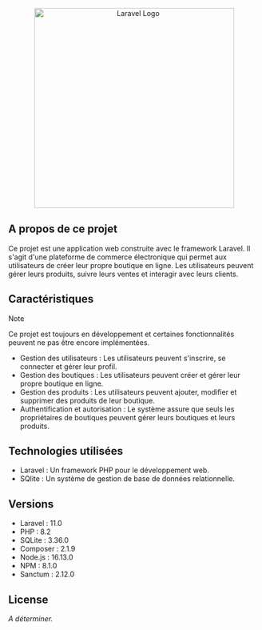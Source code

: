 <p align="center"><a href="https://laravel.com" target="_blank"><img src="https://raw.githubusercontent.com/laravel/art/master/logo-lockup/5%20SVG/2%20CMYK/1%20Full%20Color/laravel-logolockup-cmyk-red.svg" width="400" alt="Laravel Logo"></a></p>

## A propos de ce projet

Ce projet est une application web construite avec le framework Laravel. Il s'agit d'une plateforme de commerce électronique qui permet aux utilisateurs de créer leur propre boutique en ligne. Les utilisateurs peuvent gérer leurs produits, suivre leurs ventes et interagir avec leurs clients.

## Caractéristiques

>[!NOTE]
> Ce projet est toujours en développement et certaines fonctionnalités peuvent ne pas être encore implémentées.


- Gestion des utilisateurs : Les utilisateurs peuvent s'inscrire, se connecter et gérer leur profil.
- Gestion des boutiques : Les utilisateurs peuvent créer et gérer leur propre boutique en ligne.
- Gestion des produits : Les utilisateurs peuvent ajouter, modifier et supprimer des produits de leur boutique.
- Authentification et autorisation : Le système assure que seuls les propriétaires de boutiques peuvent gérer leurs boutiques et leurs produits.

## Technologies utilisées

- Laravel : Un framework PHP pour le développement web.
- SQlite : Un système de gestion de base de données relationnelle.

## Versions

- Laravel : 11.0
- PHP : 8.2
- SQLite : 3.36.0
- Composer : 2.1.9
- Node.js : 16.13.0
- NPM : 8.1.0
- Sanctum : 2.12.0

## License

_A déterminer._
